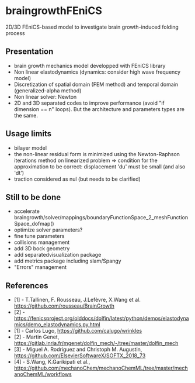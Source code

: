 # braingrowthFEniCS
 2D/3D FEniCS-based model to investigate brain growth-induced folding process
 
## Presentation
- brain growth mechanics model developped with FEniCS library
- Non linear elastodynamics (dynamics: consider high wave frequency model) 
- Discretization of spatial domain (FEM method) and temporal domain (generalized-alpha method)
- Non linear solver: Newton
- 2D and 3D separated codes to improve performance (avoid "if dimension == n" loops). But the architecture and parameters types are the same.

## Usage limits
- bilayer model
- the non-linear residual form is minimized using the Newton-Raphson iterations method on linearized problem => condition for the approximation to be correct: displacement 'du' must be small (and also 'dt')
- traction considered as nul (but needs to be clarified)

## Still to be done
- accelerate braingrowth/solver/mappings/boundaryFunctionSpace_2_meshFunctionSpace_dofmap()
- optimize solver parameters?
- fine tune parameters
- collisions management
- add 3D bock geometry
- add separatedvisualization package
- add metrics package including slam/Spangy
- "Errors" management

## References
- [1] - T.Tallinen, F. Rousseau, J.Lefèvre, X.Wang et al. https://github.com/rousseau/BrainGrowth
- [2] - https://fenicsproject.org/olddocs/dolfin/latest/python/demos/elastodynamics/demo_elastodynamics.py.html
- [1] - Carlos Lugo, https://github.com/calugo/wrinkles 
- [2] - Martin Genet, https://gitlab.inria.fr/mgenet/dolfin_mech/-/tree/master/dolfin_mech 
- [3] - Miguel A. Rodriguez and Christoph M. Augustin, https://github.com/ElsevierSoftwareX/SOFTX_2018_73
- [4] - S.Wang, K.Garikipati et al., https://github.com/mechanoChem/mechanoChemML/tree/master/mechanoChemML/workflows 

